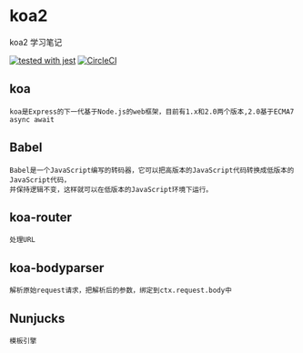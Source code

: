 # koa2
koa2 学习笔记

[![tested with jest](https://img.shields.io/badge/tested_with-jest-99424f.svg)](https://github.com/facebook/jest) [![CircleCI](https://circleci.com/gh/Kennytian/koa2Demo1.svg?style=svg)](https://circleci.com/gh/Kennytian/koa2Demo1)

## koa
    koa是Express的下一代基于Node.js的web框架，目前有1.x和2.0两个版本,2.0基于ECMA7  async await

## Babel
    Babel是一个JavaScript编写的转码器，它可以把高版本的JavaScript代码转换成低版本的JavaScript代码，
    并保持逻辑不变，这样就可以在低版本的JavaScript环境下运行。

## koa-router 
    处理URL
## koa-bodyparser
    解析原始request请求，把解析后的参数，绑定到ctx.request.body中
## Nunjucks
    模板引擎
